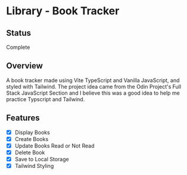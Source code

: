 # Library - Book Tracker

## Status
Complete

## Overview

A book tracker made using Vite TypeScript and Vanilla JavaScript, and styled with Tailwind. The project idea came from the Odin Project's Full Stack JavaScript Section and I believe this was a good idea to help me practice Typscript and Tailwind.

## Features
- [X] Display Books
- [X] Create Books
- [X] Update Books Read or Not Read
- [X] Delete Book
- [X] Save to Local Storage
- [X] Tailwind Styling
